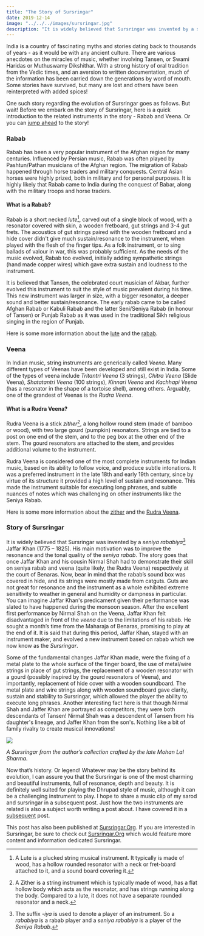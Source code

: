 ```yaml
---
title: "The Story of Sursringar"
date: 2019-12-14
image: "../../../images/sursringar.jpg"
description: "It is widely believed that Sursringar was invented by a seniya rababiya Jaffar Khan (1775 – 1825). His main intention was to improve the resonance and the tonal quality of the seniya rabab. Read about his story below. Also check out https://www.sursringar.org, a site dedicated to Susringar."
---
```

India is a country of fascinating myths and stories dating back to thousands of years - as it would be with any ancient culture. There are various anecdotes on the miracles of music, whether involving Tansen, or Swami Haridas or Muthuswamy Dikshithar. With a strong history of oral tradition from the Vedic times, and an aversion to written documentation, much of the information has been carried down the generations by word of mouth. Some stories have survived, but many are lost and others have been reinterpreted with added spices!

One such story regarding the evolution of Sursringar goes as follows. But wait! Before we embark on the story of Sursringar, here is a quick introduction to the related instruments in the story - Rabab and Veena. Or you can [jump ahead](#story-of-sursringar) to the story!

<notice-box>

### Rabab

Rabab has been a very popular instrument of the Afghan region for many centuries. Influenced by Persian music, Rabab was often played by Pashtun/Pathan musicians of the Afghan region. The migration of Rabab happened through horse traders and military conquests. Central Asian horses were highly prized, both in military and for personal purposes. It is highly likely that Rabab came to India during the conquest of Babar, along with the military troops and horse traders.

#### What is a Rabab?

Rabab is a short necked *lute*[^1], carved out of a single block of wood, with a resonator covered with skin, a wooden fretboard, gut strings and 3-4 gut frets. The acoustics of gut strings paired with the wooden fretboard and a hide cover didn't give much sustain/resonance to the instrument, when played with the flesh of the finger tips. As a folk instrument, or to sing ballads of valour in war, this was probably sufficient. As the needs of the music evolved, Rabab too evolved, initially adding sympathetic strings (hand made copper wires) which gave extra sustain and loudness to the instrument.

It is believed that Tansen, the celebrated court musician of Akbar, further evolved this instrument to suit the style of music prevalent during his time. This new instrument was larger in size, with a bigger resonator, a deeper sound and better sustain/resonance. The early rabab came to be called Afghan Rabab or Kabuli Rabab and the latter Seni/Seniya Rabab (in honour of Tansen) or Punjab Rabab as it was used in the traditional Sikh religious singing in the region of Punjab.

Here is some more information about the [lute](https://en.m.wikipedia.org/wiki/Lute) and the [rabab](https://en.m.wikipedia.org/wiki/Rubab_(instrument)).

[^1]: A Lute is a plucked string musical instrument. It typically is made of wood, has a hollow rounded resonator with a neck or fret-board attached to it, and a sound board covering it.

</notice-box>

<notice-box>

### Veena

In Indian music, string instruments are generically called *Veena*. Many different types of Veenas have been developed and still exist in India. Some of the types of veena include *Tritantri Veena* (3 strings), *Chitra Veena* (Slide Veena), *Shatatantri Veena* (100 strings), *Kinnari Veena* and *Kachhapi Veena* (has a resonator in the shape of a tortoise shell), among others. Arguably, one of the grandest of Veenas is the *Rudra Veena*.

#### What is a Rudra Veena?

Rudra Veena is a stick *zither*[^2], a long hollow round stem (made of bamboo or wood), with two large gourd (pumpkin) resonators. Strings are tied to a post on one end of the stem, and to the peg box at the other end of the stem. The gourd resonators are attached to the stem, and provides additional volume to the instrument.

Rudra Veena is considered one of the most complete instruments for Indian music, based on its ability to follow voice, and produce subtle intonations. It was a preferred instrument in the late 18th and early 19th century, since by virtue of its structure it provided a high level of sustain and resonance. This made the instrument suitable for executing long phrases, and subtle nuances of notes which was challenging on other instruments like the Seniya Rabab.

[^2]: A Zither is a string instrument which is typically made of wood, has a flat hollow body which acts as the resonator, and has strings running along the body. Compared to a lute, it does not have a separate rounded resonator and a neck.

Here is some more information about the [zither](https://en.m.wikipedia.org/wiki/Zither) and the
[Rudra Veena](https://en.m.wikipedia.org/wiki/Rudra_veena).

</notice-box>

### Story of Sursringar

It is widely believed that Sursringar was invented by a *seniya rababiya*[^3] Jaffar Khan (1775 – 1825). His main motivation was to improve the resonance and the tonal quality of the *seniya rabab*.
The story goes that once Jaffar Khan and his cousin Nirmal Shah had to demonstrate their skill on seniya rabab and veena (quite likely, the Rudra Veena) respectively at the court of Benaras. Now, bear in mind that the rabab’s sound box was covered in hide, and its strings were mostly made from catguts. Guts are not great for resonance and the instrument as a whole exhibited extreme sensitivity to weather in general and humidity or dampness in particular. You can imagine Jaffar Khan's predicament given their performance was slated to have happened during the monsoon season. After the excellent first performance by Nirmal Shah on the Veena, Jaffar Khan felt disadvantaged in front of the *veena* due to the limitations of his rabab. He sought a month’s time from the Maharaja of Benaras, promising to play at the end of it. It is said that during this period, Jaffar Khan, stayed with an instrument maker, and evolved a new instrument based on rabab which we now know as the *Sursringar*.

[^3]: The suffix *-iya* is used to denote a player of an instrument. So a *rababiya* is a rabab player and a *seniya rababiya* is a player of the *Seniya Rabab*.

Some of the fundamental changes Jaffar Khan made, were the fixing of a metal plate to the whole surface of the finger board, the use of metal/wire strings in place of gut strings, the replacement of a wooden resonator with a gourd (possibly inspired by the gourd resonators of Veena), and importantly, replacement of hide cover with a wooden soundboard. The metal plate and wire strings along with wooden soundboard gave clarity, sustain and stability to Sursringar, which allowed the player the ability to execute long phrases. Another interesting fact here is that though Nirmal Shah and Jaffer Khan are portrayed as competitors, they were both descendants of Tansen! Nirmal Shah was a descendent of Tansen from his daughter's lineage, and Jaffer Khan from the son's. Nothing like a bit of family rivalry to create musical innovations!

![](sursringar.jpg)

*A Sursringar from the author’s collection crafted by the late Mohan Lal Sharma.*

Now that’s history. Or legend! Whatever may be the story behind its evolution, I can assure you that the Sursringar is one of the most charming and beautiful instruments, full of resonance, depth and beauty. It is definitely well suited for playing the Dhrupad style of music, although it can be a challenging instrument to play. I hope to share a music clip of my sarod and sursringar in a subsequent post. Just how the two instruments are related is also a subject worth writing a post about. I have covered it in a [subsequent](/blog/sarod-and-sursringar) post.

This post has also been published at [Sursringar.Org](https://www.sursringar.org). If you are interested in Sursringar, be sure to check out [Sursringar.Org](https://www.sursringar.org) which would feature more content and information dedicated Sursringar.
